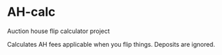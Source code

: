 # AH-calc
Auction house flip calculator project


Calculates AH fees applicable when you flip things. 
Deposits are ignored.

